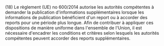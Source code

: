 (18) Le règlement (UE) no 600/2014 autorise les autorités compétentes à demander la publication d'informations supplémentaires lorsque les informations de publication bénéficient d'un report ou à accorder des reports pour une période plus longue. Afin de contribuer à appliquer ces dispositions de manière uniforme dans l'ensemble de l'Union, il est nécessaire d'encadrer les conditions et critères selon lesquels les autorités compétentes peuvent accorder des reports supplémentaires.